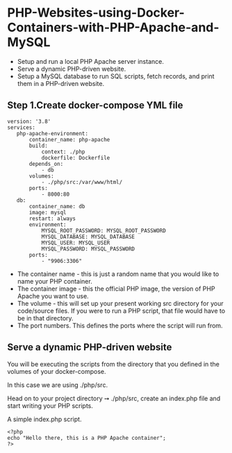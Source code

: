# PHP-Websites-using-Docker-Containers-with-PHP-Apache-and-MySQL

* Setup and run a local PHP Apache server instance.
* Serve a dynamic PHP-driven website.
* Setup a MySQL database to run SQL scripts, fetch records, and print them in a PHP-driven website.

 ## Step 1.Create docker-compose YML file
 
 ```
 version: '3.8'
services:
    php-apache-environment:
        container_name: php-apache
        build:
            context: ./php
            dockerfile: Dockerfile
        depends_on:
            - db
        volumes:
            - ./php/src:/var/www/html/
        ports:
            - 8000:80
    db:
        container_name: db
        image: mysql
        restart: always
        environment:
            MYSQL_ROOT_PASSWORD: MYSQL_ROOT_PASSWORD
            MYSQL_DATABASE: MYSQL_DATABASE
            MYSQL_USER: MYSQL_USER
            MYSQL_PASSWORD: MYSQL_PASSWORD
        ports:
            - "9906:3306"
 
 ```
 
 * The container name - this is just a random name that you would like to name your PHP container.
 * The container image - this the official PHP image, the version of PHP Apache you want to use.
 * The volume - this will set up your present working src directory for your code/source files. If you were to run a PHP script, that file would have to be in that directory.
 * The port numbers. This defines the ports where the script will run from. 

## Serve a dynamic PHP-driven website

You will be executing the scripts from the directory that you defined in the volumes of your docker-compose.

In this case we are using ./php/src.

Head on to your project directory ➙ ./php/src, create an index.php file and start writing your PHP scripts.

A simple index.php script.

```
<?php
echo "Hello there, this is a PHP Apache container";
?>

```

